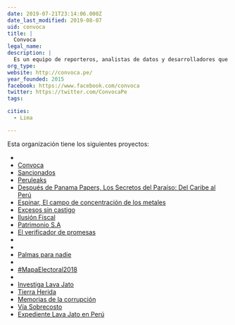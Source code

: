 ```yaml
---
date: 2019-07-21T23:14:06.000Z
date_last_modified: 2019-08-07
uid: convoca
title: |
  Convoca
legal_name: 
description: |
  Es un equipo de reporteros, analistas de datos y desarrolladores que surge en la búsqueda de una nueva forma de hacer periodismo en Perú.
org_type: 
website: http://convoca.pe/
year_founded: 2015
facebook: https://www.facebook.com/convoca
twitter: https://twitter.com/ConvocaPe
tags:

cities: 
  - Lima

---
```


Esta organización tiene los siguientes proyectos:

- [](/proyectos/las-bambas)
- [Convoca](/proyectos/convoca)
- [Sancionados](/proyectos/sancionados)
- [Peruleaks](/proyectos/peru-leaks)
- [Después de Panama Papers, Los Secretos del Paraíso: Del Caribe al Perú](/proyectos/paradise-papers)
- [Espinar, El campo de concentración de los metales](/proyectos/espinar)
- [Excesos sin castigo](/proyectos/excesos-sin-castigo)
- [Ilusión Fiscal](/proyectos/ilusion-fiscal)
- [Patrimonio S.A](/proyectos/rastreador-politico)
- [El verificador de promesas](/proyectos/promesas-ppk)
- [](/proyectos/amazonia-arrasada)
- [](/proyectos/patrimonio-sa)
- [Palmas para nadie](/proyectos/palmas-para-nadie)
- [](/proyectos/juegos-del-poder)
- [#MapaElectoral2018](/proyectos/mapa-electoral)
- [](/proyectos/niñas-madres)
- [Investiga Lava Jato](/proyectos/investiga-lava-jato)
- [Tierra Herida](/proyectos/tierra-herida)
- [Memorias de la corrupción](/proyectos/memorias-de-la-corrupcion)
- [Vía Sobrecosto](/proyectos/via-sobrecosto)
- [Expediente Lava Jato en Perú](/proyectos/expediente-lava-jato-peru)
